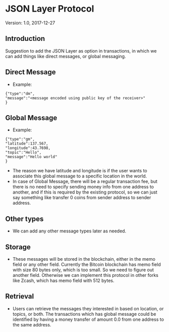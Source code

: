 # JSON Layer Protocol

Version: 1.0, 2017-12-27

## Introduction

Suggestion to add the JSON Layer as option in transactions, in which we can add things like direct messages, or global messaging.

## Direct Message

- Example:

```
{"type":"dm",
"message":"<message encoded using public key of the receiver>"
}
```

## Global Message
- Example:
```
{"type":"gm",
"latitude":137.567,
"longitude":43.7698,
"topic":"Hello",
"message":"Hello world"
}
```
- The reason we have latitude and longitude is if the user wants to associate this global message to a specific location in the world.
- In case of Global Message, there will be a regular transaction fee, but there is no need to specify sending money info from one address to another, and if this is required by the existing protocol, 
so we can just say something like transfer 0 coins from sender address to sender address.

## Other types
- We can add any other message types later as needed.

## Storage
- These messages will be stored in the blockchain, either in the memo field or any other field. Currently the Bitcoin blockchain has memo field with size 80 bytes only, which is too small. So we need to figure out another field. Otherwise we can implement this protocol in other forks like Zcash, which has memo field with 512 bytes.

## Retrieval
- Users can retrieve the messages they interested in based on location, or topics, or both. The transactions which has global message could be identified by having a money transfer of amount 0.0 from one address to the same address.
